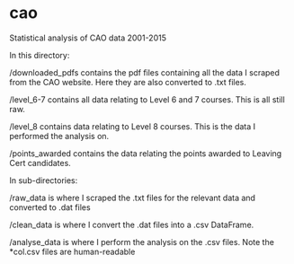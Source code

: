 # cao
Statistical analysis of CAO data 2001-2015

In this directory:

/downloaded_pdfs contains the pdf files containing all the data I scraped from the CAO website. 
Here they are also converted to .txt files.

/level_6-7 contains all data relating to Level 6 and 7 courses. This is all still raw.

/level_8 contains data relating to Level 8 courses. This is the data I performed the analysis on.

/points_awarded contains the data relating the points awarded to Leaving Cert candidates.


In sub-directories:

/raw_data is where I scraped the .txt files for the relevant data and converted to .dat files

/clean_data is where I convert the .dat files into a .csv DataFrame.

/analyse_data is where I perform the analysis on the .csv files. 
Note the *col.csv files are human-readable
